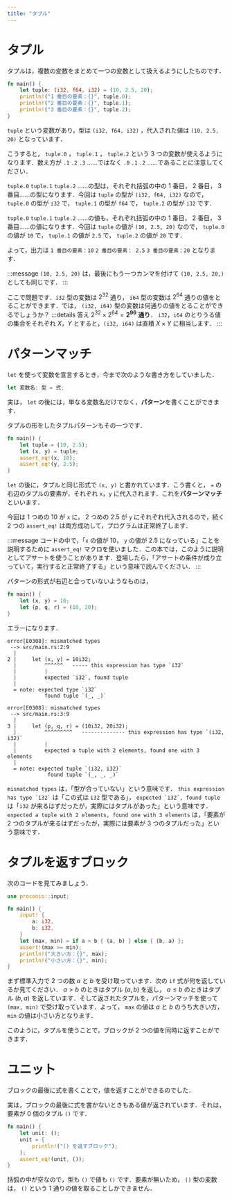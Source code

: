 ```yaml
---
title: "タプル"
---
```

# タプル
タプルは，複数の変数をまとめて一つの変数として扱えるようにしたものです．
```rust
fn main() {
    let tuple: (i32, f64, i32) = (10, 2.5, 20);
    println!("1 番目の要素：{}", tuple.0);
    println!("2 番目の要素：{}", tuple.1);
    println!("3 番目の要素：{}", tuple.2);
}
```
`tuple` という変数があり，型は `(i32, f64, i32)` ，代入された値は `(10, 2.5, 20)` となっています．

こうすると， `tuple.0` ， `tuple.1` ， `tuple.2` という 3 つの変数が使えるようになります．数え方が `.1` `.2` `.3` ……ではなく `.0` `.1` `.2` ……であることに注意してください．

`tuple.0` `tuple.1` `tuple.2` ……の型は，それぞれ括弧の中の 1 番目， 2 番目， 3 番目……の型になります．今回は `tuple` の型が `(i32, f64, i32)` なので， `tuple.0` の型が `i32` で， `tuple.1` の型が `f64` で， `tuple.2` の型が `i32` です．

`tuple.0` `tuple.1` `tuple.2` ……の値も，それぞれ括弧の中の 1 番目， 2 番目， 3 番目……の値になります．今回は `tuple` の値が `(10, 2.5, 20)` なので， `tuple.0` の値が `10` で， `tuple.1` の値が `2.5` で， `tuple.2` の値が `20` です．

よって，出力は `1 番目の要素：10` `2 番目の要素： 2.5` `3 番目の要素：20` となります．

:::message
`(10, 2.5, 20)` は，最後にもう一つカンマを付けて `(10, 2.5, 20,)` としても同じです．
:::

ここで問題です．`i32` 型の変数は $2^{32}$ 通り， `i64` 型の変数は $2^{64}$ 通りの値をとることができます．では， `(i32, i64)` 型の変数は何通りの値をとることができるでしょうか？
:::details 答え
$2^{32} \times 2^{64} = \bm{2^{96}}$ **通り**．
`i32`，`i64` のとりうる値の集合をそれぞれ $X$，$Y$ とすると，`(i32, i64)` は直積 $X \times Y$ に相当します．
:::
# パターンマッチ
`let` を使って変数を宣言するとき，今まで次のような書き方をしていました．
```rust
let 変数名: 型 = 式;
```
実は， `let` の後には，単なる変数名だけでなく，**パターン**を書くことができます．

タプルの形をしたタプルパターンもその一つです．
```rust
fn main() {
    let tuple = (10, 2.5);
    let (x, y) = tuple;
    assert_eq!(x, 10);
    assert_eq!(y, 2.5);
}
```
`let` の後に，タプルと同じ形式で `(x, y)` と書かれています．こう書くと， `=` の右辺のタプルの要素が，それぞれ `x`，`y` に代入されます．これを**パターンマッチ**といいます．

今回は 1 つめの 10 が `x` に， 2 つめの 2.5 が `y` にそれぞれ代入されるので，続く 2 つの `assert_eq!` は両方成功して，プログラムは正常終了します．

:::message
コードの中で，「`x` の値が 10， `y` の値が 2.5 になっている」ことを説明するために `assert_eq!` マクロを使いました．この本では，このように説明としてアサートを使うことがあります．登場したら，「アサートの条件が成り立っていて，実行すると正常終了する」という意味で読んでください．
:::

パターンの形式が右辺と合っていないようなものは，
```rust
fn main() {
    let (x, y) = 10;
    let (p, q, r) = (10, 20);
}
```
エラーになります．
```
error[E0308]: mismatched types
 --> src/main.rs:2:9
  |
2 |     let (x, y) = 10i32;
  |         ^^^^^^   ----- this expression has type `i32`
  |         |
  |         expected `i32`, found tuple
  |
  = note: expected type `i32`
            found tuple `(_, _)`

error[E0308]: mismatched types
 --> src/main.rs:3:9
  |
3 |     let (p, q, r) = (10i32, 20i32);
  |         ^^^^^^^^^   -------------- this expression has type `(i32, i32)`
  |         |
  |         expected a tuple with 2 elements, found one with 3 elements
  |
  = note: expected tuple `(i32, i32)`
             found tuple `(_, _, _)`
```
`mismatched types` は，「型が合っていない」という意味です． `` this expression has type `i32` `` は「この式は `i32` 型である」， ``expected `i32`, found tuple`` は「`i32` が来るはずだったが，実際にはタプルがあった」という意味です．`expected a tuple with 2 elements, found one with 3 elements` は，「要素が 2 つのタプルが来るはずだったが，実際には要素が 3 つのタプルだった」という意味です．
# タプルを返すブロック
次のコードを見てみましょう．
```rust
use proconio::input;

fn main() {
    input! {
        a: i32,
        b: i32,
    }
    let (max, min) = if a > b { (a, b) } else { (b, a) };
    assert!(max >= min);
    println!("大きい方：{}", max);
    println!("小さい方：{}", min);
}
```
まず標準入力で 2 つの数 $a$ と $b$ を受け取っています．次の `if` 式が何を返しているか見てください． $a > b$ のときはタプル $(a, b)$ を返し， $a \leq b$ のときはタプル $(b, a)$ を返しています．そして返されたタプルを，パターンマッチを使って `(max, min)` で受け取っています．よって， `max` の値は $a$ と $b$ のうち大きい方， `min` の値は小さい方となります．

このように，タプルを使うことで，ブロックが 2 つの値を同時に返すことができます．
# ユニット
ブロックの最後に式を書くことで，値を返すことができるのでした．

実は，ブロックの最後に式を書かないときもある値が返されています．それは，要素が 0 個のタプル `()` です．

```rust
fn main() {
    let unit: ();
    unit = {
        println!("() を返すブロック");
    };
    assert_eq!(unit, ());
}
```

括弧の中が空なので，型も `()` で値も `()` です．要素が無いため， `()` 型の変数は， `()` という 1 通りの値を取ることしかできません．
